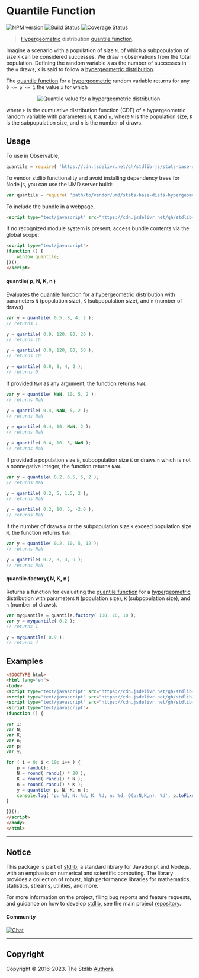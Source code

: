 <!--

@license Apache-2.0

Copyright (c) 2018 The Stdlib Authors.

Licensed under the Apache License, Version 2.0 (the "License");
you may not use this file except in compliance with the License.
You may obtain a copy of the License at

   http://www.apache.org/licenses/LICENSE-2.0

Unless required by applicable law or agreed to in writing, software
distributed under the License is distributed on an "AS IS" BASIS,
WITHOUT WARRANTIES OR CONDITIONS OF ANY KIND, either express or implied.
See the License for the specific language governing permissions and
limitations under the License.

-->

# Quantile Function

[![NPM version][npm-image]][npm-url] [![Build Status][test-image]][test-url] [![Coverage Status][coverage-image]][coverage-url] <!-- [![dependencies][dependencies-image]][dependencies-url] -->

> [Hypergeometric][hypergeometric-distribution] distribution [quantile function][quantile-function].

<section class="intro">

Imagine a scenario with a population of size `N`, of which a subpopulation of size `K` can be considered successes. We draw `n` observations from the total population. Defining the random variable `X` as the number of successes in the `n` draws, `X` is said to follow a [hypergeometric distribution][hypergeometric-distribution].

The [quantile function][quantile-function] for a [hypergeometric][hypergeometric-distribution] random variable returns for any `0 <= p <= 1` the value `x` for which

<!-- <equation class="equation" label="eq:hypergeometric_quantile_function" align="center" raw="F(x-1;N,K,n) < p \le F(x;N,K,n)" alt="Quantile value for a hypergeometric distribution."> -->

<div class="equation" align="center" data-raw-text="F(x-1;N,K,n) &lt; p \le F(x;N,K,n)" data-equation="eq:hypergeometric_quantile_function">
    <img src="https://cdn.jsdelivr.net/gh/stdlib-js/stdlib@51534079fef45e990850102147e8945fb023d1d0/lib/node_modules/@stdlib/stats/base/dists/hypergeometric/quantile/docs/img/equation_hypergeometric_quantile_function.svg" alt="Quantile value for a hypergeometric distribution.">
    <br>
</div>

<!-- </equation> -->

where `F` is the cumulative distribution function (CDF) of a hypergeometric random variable with parameters `N`, `K` and `n`, where `N` is the population size, `K` is the subpopulation size, and `n` is the number of draws.

</section>

<!-- /.intro -->



<section class="usage">

## Usage

To use in Observable,

```javascript
quantile = require( 'https://cdn.jsdelivr.net/gh/stdlib-js/stats-base-dists-hypergeometric-quantile@umd/browser.js' )
```

To vendor stdlib functionality and avoid installing dependency trees for Node.js, you can use the UMD server build:

```javascript
var quantile = require( 'path/to/vendor/umd/stats-base-dists-hypergeometric-quantile/index.js' )
```

To include the bundle in a webpage,

```html
<script type="text/javascript" src="https://cdn.jsdelivr.net/gh/stdlib-js/stats-base-dists-hypergeometric-quantile@umd/browser.js"></script>
```

If no recognized module system is present, access bundle contents via the global scope:

```html
<script type="text/javascript">
(function () {
    window.quantile;
})();
</script>
```

#### quantile( p, N, K, n )

Evaluates the [quantile function][quantile-function] for a [hypergeometric][hypergeometric-distribution] distribution with parameters `N` (population size), `K` (subpopulation size), and `n` (number of draws).

```javascript
var y = quantile( 0.5, 8, 4, 2 );
// returns 1

y = quantile( 0.9, 120, 80, 20 );
// returns 16

y = quantile( 0.0, 120, 80, 50 );
// returns 10

y = quantile( 0.0, 8, 4, 2 );
// returns 0
```

If provided `NaN` as any argument, the function returns `NaN`.

```javascript
var y = quantile( NaN, 10, 5, 2 );
// returns NaN

y = quantile( 0.4, NaN, 5, 2 );
// returns NaN

y = quantile( 0.4, 10, NaN, 2 );
// returns NaN

y = quantile( 0.4, 10, 5, NaN );
// returns NaN
```

If provided a population size `N`, subpopulation size `K` or draws `n` which is not a nonnegative integer, the function returns `NaN`.

```javascript
var y = quantile( 0.2, 6.5, 5, 2 );
// returns NaN

y = quantile( 0.2, 5, 1.5, 2 );
// returns NaN

y = quantile( 0.2, 10, 5, -2.0 );
// returns NaN
```

If the number of draws `n` or the subpopulation size `K` exceed population size `N`, the function returns `NaN`.

```javascript
var y = quantile( 0.2, 10, 5, 12 );
// returns NaN

y = quantile( 0.2, 8, 3, 9 );
// returns NaN
```

#### quantile.factory( N, K, n )

Returns a function for evaluating the [quantile function][quantile-function] for a [hypergeometric ][hypergeometric-distribution] distribution with parameters `N` (population size), `K` (subpopulation size), and `n` (number of draws).

```javascript
var myquantile = quantile.factory( 100, 20, 10 );
var y = myquantile( 0.2 );
// returns 1

y = myquantile( 0.9 );
// returns 4
```

</section>

<!-- /.usage -->

<section class="examples">

## Examples

<!-- eslint no-undef: "error" -->

```html
<!DOCTYPE html>
<html lang="en">
<body>
<script type="text/javascript" src="https://cdn.jsdelivr.net/gh/stdlib-js/random-base-randu@umd/browser.js"></script>
<script type="text/javascript" src="https://cdn.jsdelivr.net/gh/stdlib-js/math-base-special-round@umd/browser.js"></script>
<script type="text/javascript" src="https://cdn.jsdelivr.net/gh/stdlib-js/stats-base-dists-hypergeometric-quantile@umd/browser.js"></script>
<script type="text/javascript">
(function () {

var i;
var N;
var K;
var n;
var p;
var y;

for ( i = 0; i < 10; i++ ) {
    p = randu();
    N = round( randu() * 20 );
    K = round( randu() * N );
    n = round( randu() * K );
    y = quantile( p, N, K, n );
    console.log( 'p: %d, N: %d, K: %d, n: %d, Q(p;N,K,n): %d', p.toFixed( 4 ), N, K, n, y.toFixed( 4 ) );
}

})();
</script>
</body>
</html>
```

</section>

<!-- /.examples -->

<!-- Section for related `stdlib` packages. Do not manually edit this section, as it is automatically populated. -->

<section class="related">

</section>

<!-- /.related -->

<!-- Section for all links. Make sure to keep an empty line after the `section` element and another before the `/section` close. -->


<section class="main-repo" >

* * *

## Notice

This package is part of [stdlib][stdlib], a standard library for JavaScript and Node.js, with an emphasis on numerical and scientific computing. The library provides a collection of robust, high performance libraries for mathematics, statistics, streams, utilities, and more.

For more information on the project, filing bug reports and feature requests, and guidance on how to develop [stdlib][stdlib], see the main project [repository][stdlib].

#### Community

[![Chat][chat-image]][chat-url]

---

## Copyright

Copyright &copy; 2016-2023. The Stdlib [Authors][stdlib-authors].

</section>

<!-- /.stdlib -->

<!-- Section for all links. Make sure to keep an empty line after the `section` element and another before the `/section` close. -->

<section class="links">

[npm-image]: http://img.shields.io/npm/v/@stdlib/stats-base-dists-hypergeometric-quantile.svg
[npm-url]: https://npmjs.org/package/@stdlib/stats-base-dists-hypergeometric-quantile

[test-image]: https://github.com/stdlib-js/stats-base-dists-hypergeometric-quantile/actions/workflows/test.yml/badge.svg?branch=main
[test-url]: https://github.com/stdlib-js/stats-base-dists-hypergeometric-quantile/actions/workflows/test.yml?query=branch:main

[coverage-image]: https://img.shields.io/codecov/c/github/stdlib-js/stats-base-dists-hypergeometric-quantile/main.svg
[coverage-url]: https://codecov.io/github/stdlib-js/stats-base-dists-hypergeometric-quantile?branch=main

<!--

[dependencies-image]: https://img.shields.io/david/stdlib-js/stats-base-dists-hypergeometric-quantile.svg
[dependencies-url]: https://david-dm.org/stdlib-js/stats-base-dists-hypergeometric-quantile/main

-->

[chat-image]: https://img.shields.io/gitter/room/stdlib-js/stdlib.svg
[chat-url]: https://gitter.im/stdlib-js/stdlib/

[stdlib]: https://github.com/stdlib-js/stdlib

[stdlib-authors]: https://github.com/stdlib-js/stdlib/graphs/contributors

[umd]: https://github.com/umdjs/umd
[es-module]: https://developer.mozilla.org/en-US/docs/Web/JavaScript/Guide/Modules

[deno-url]: https://github.com/stdlib-js/stats-base-dists-hypergeometric-quantile/tree/deno
[umd-url]: https://github.com/stdlib-js/stats-base-dists-hypergeometric-quantile/tree/umd
[esm-url]: https://github.com/stdlib-js/stats-base-dists-hypergeometric-quantile/tree/esm
[branches-url]: https://github.com/stdlib-js/stats-base-dists-hypergeometric-quantile/blob/main/branches.md

[hypergeometric-distribution]: https://en.wikipedia.org/wiki/hypergeometric_distribution

[quantile-function]: https://en.wikipedia.org/wiki/Quantile_function

</section>

<!-- /.links -->
